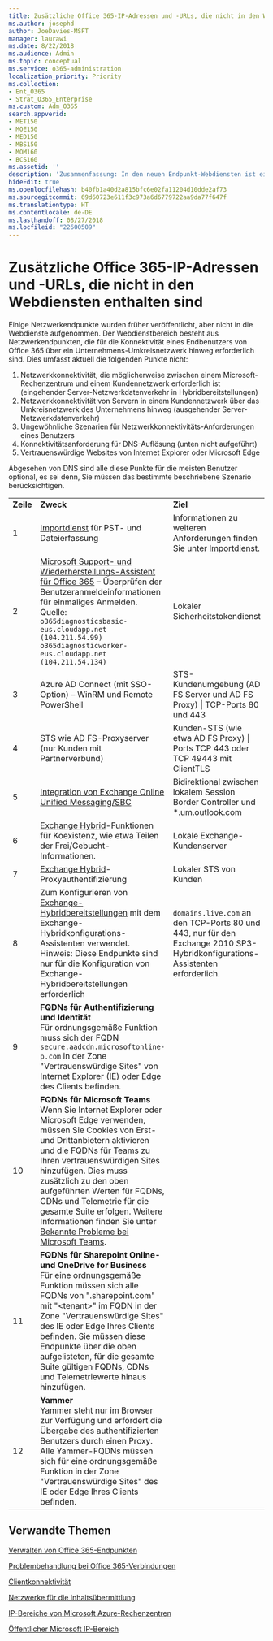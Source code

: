 ```yaml
---
title: Zusätzliche Office 365-IP-Adressen und -URLs, die nicht in den Webdiensten enthalten sind
ms.author: josephd
author: JoeDavies-MSFT
manager: laurawi
ms.date: 8/22/2018
ms.audience: Admin
ms.topic: conceptual
ms.service: o365-administration
localization_priority: Priority
ms.collection:
- Ent_O365
- Strat_O365_Enterprise
ms.custom: Adm_O365
search.appverid:
- MET150
- MOE150
- MED150
- MBS150
- MOM160
- BCS160
ms.assetid: ''
description: 'Zusammenfassung: In den neuen Endpunkt-Webdiensten ist eine kleine Anzahl von Endpunkten für bestimmte Szenarien nicht enthalten.'
hideEdit: true
ms.openlocfilehash: b40fb1a40d2a815bfc6e02fa11204d10dde2af73
ms.sourcegitcommit: 69d60723e611f3c973a6d6779722aa9da77f647f
ms.translationtype: HT
ms.contentlocale: de-DE
ms.lasthandoff: 08/27/2018
ms.locfileid: "22600509"
---
```

# <a name="additional-office-365-ip-addresses-and-urls-not-included-in-the-web-services"></a>Zusätzliche Office 365-IP-Adressen und -URLs, die nicht in den Webdiensten enthalten sind

Einige Netzwerkendpunkte wurden früher veröffentlicht, aber nicht in die Webdienste aufgenommen. Der Webdienstbereich besteht aus Netzwerkendpunkten, die für die Konnektivität eines Endbenutzers von Office 365 über ein Unternehmens-Umkreisnetzwerk hinweg erforderlich sind. Dies umfasst aktuell die folgenden Punkte nicht:

1. Netzwerkkonnektivität, die möglicherweise zwischen einem Microsoft-Rechenzentrum und einem Kundennetzwerk erforderlich ist (eingehender Server-Netzwerkdatenverkehr in Hybridbereitstellungen)
2. Netzwerkkonnektivität von Servern in einem Kundennetzwerk über das Umkreisnetzwerk des Unternehmens hinweg (ausgehender Server-Netzwerkdatenverkehr)
3. Ungewöhnliche Szenarien für Netzwerkkonnektivitäts-Anforderungen eines Benutzers
4. Konnektivitätsanforderung für DNS-Auflösung (unten nicht aufgeführt)
5. Vertrauenswürdige Websites von Internet Explorer oder Microsoft Edge

Abgesehen von DNS sind alle diese Punkte für die meisten Benutzer optional, es sei denn, Sie müssen das bestimmte beschriebene Szenario berücksichtigen.

|||||
|:-----|:-----|:-----|:-----|
| **Zeile** | **Zweck** | **Ziel** | **Typ** |
| 1  | [Importdienst](https://support.office.com/article/use-network-upload-to-import-your-organization-pst-files-to-office-365-103f940c-0468-4e1a-b527-cc8ad13a5ea6) für PST- und Dateierfassung | Informationen zu weiteren Anforderungen finden Sie unter [Importdienst](https://support.office.com/article/use-network-upload-to-import-your-organization-pst-files-to-office-365-103f940c-0468-4e1a-b527-cc8ad13a5ea6). | Ungewöhnliches ausgehendes Szenario |
| 2  | [Microsoft Support- und Wiederherstellungs-Assistent für Office 365](https://diagnostics.office.com/#/) – Überprüfen der Benutzeranmeldeinformationen für einmaliges Anmelden. Quelle: <br> ```o365diagnosticsbasic-eus.cloudapp.net (104.211.54.99)``` <br> ```o365diagnosticworker-eus.cloudapp.net (104.211.54.134)```  | Lokaler Sicherheitstokendienst | Eingehender Serverdatenverkehr |
| 3  | Azure AD Connect (mit SSO-Option) – WinRM und Remote PowerShell | STS-Kundenumgebung (AD FS Server und AD FS Proxy) \| TCP-Ports 80 und 443 | Eingehender Serverdatenverkehr |
| 4  | STS wie AD FS-Proxyserver (nur Kunden mit Partnerverbund) | Kunden-STS (wie etwa AD FS Proxy) \| Ports TCP 443 oder TCP 49443 mit ClientTLS | Eingehender Serverdatenverkehr |
| 5  | [Integration von Exchange Online Unified Messaging/SBC](https://technet.microsoft.com/library/jj673565.aspx) | Bidirektional zwischen lokalem Session Border Controller und *.um.outlook.com | Nur ausgehender Serverdatenverkehr |
| 6  | [Exchange Hybrid](https://docs.microsoft.com/exchange/exchange-deployment-assistant)-Funktionen für Koexistenz, wie etwa Teilen der Frei/Gebucht-Informationen. | Lokale Exchange-Kundenserver | Eingehender Serverdatenverkehr |
| 7  | [Exchange Hybrid](https://docs.microsoft.com/exchange/exchange-deployment-assistant)-Proxyauthentifizierung | Lokaler STS von Kunden | Eingehender Serverdatenverkehr |
| 8  | Zum Konfigurieren von [Exchange-Hybridbereitstellungen](https://docs.microsoft.com/exchange/exchange-deployment-assistant) mit dem Exchange-Hybridkonfigurations-Assistenten verwendet. <br> Hinweis: Diese Endpunkte sind nur für die Konfiguration von Exchange-Hybridbereitstellungen erforderlich  | ```domains.live.com``` an den TCP-Ports 80 und 443, nur für den Exchange 2010 SP3-Hybridkonfigurations-Assistenten erforderlich. | Nur ausgehender Serverdatenverkehr |
| 9  | **FQDNs für Authentifizierung und Identität** <br> Für ordnungsgemäße Funktion muss sich der FQDN ```secure.aadcdn.microsoftonline-p.com``` in der Zone "Vertrauenswürdige Sites" von Internet Explorer (IE) oder Edge des Clients befinden. |  | Vertrauenswürdige Sites |
| 10  |  **FQDNs für Microsoft Teams** <br> Wenn Sie Internet Explorer oder Microsoft Edge verwenden, müssen Sie Cookies von Erst- und Drittanbietern aktivieren und die FQDNs für Teams zu Ihren vertrauenswürdigen Sites hinzufügen. Dies muss zusätzlich zu den oben aufgeführten Werten für FQDNs, CDNs und Telemetrie für die gesamte Suite erfolgen. Weitere Informationen finden Sie unter [Bekannte Probleme bei Microsoft Teams](https://docs.microsoft.com/microsoftteams/known-issues). |  | Vertrauenswürdige Sites |
| 11  |  **FQDNs für Sharepoint Online- und OneDrive for Business** <br> Für eine ordnungsgemäße Funktion müssen sich alle FQDNs von ".sharepoint.com" mit "\<tenant>" im FQDN in der Zone "Vertrauenswürdige Sites" des IE oder Edge Ihres Clients befinden. Sie müssen diese Endpunkte über die oben aufgelisteten, für die gesamte Suite gültigen FQDNs, CDNs und Telemetriewerte hinaus hinzufügen. |  | Vertrauenswürdige Sites |
| 12  | **Yammer**  <br> Yammer steht nur im Browser zur Verfügung und erfordert die Übergabe des authentifizierten Benutzers durch einen Proxy. Alle Yammer-FQDNs müssen sich für eine ordnungsgemäße Funktion in der Zone "Vertrauenswürdige Sites" des IE oder Edge Ihres Clients befinden. |  | Vertrauenswürdige Sites |

## <a name="related-topics"></a>Verwandte Themen

[Verwalten von Office 365-Endpunkten](managing-office-365-endpoints.md)
  
[Problembehandlung bei Office 365-Verbindungen](https://support.office.com/article/d4088321-1c89-4b96-9c99-54c75cae2e6d.aspx)
  
[Clientkonnektivität](https://support.office.com/article/client-connectivity-4232abcf-4ae5-43aa-bfa1-9a078a99c78b)
  
[Netzwerke für die Inhaltsübermittlung](https://support.office.com/article/content-delivery-networks-0140f704-6614-49bb-aa6c-89b75dcd7f1f)
  
[IP-Bereiche von Microsoft Azure-Rechenzentren](https://www.microsoft.com/download/details.aspx?id=41653)
  
[Öffentlicher Microsoft IP-Bereich](https://www.microsoft.com/download/details.aspx?id=53602)

